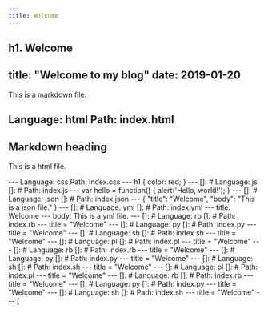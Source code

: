 ```yaml
---
title: Welcome
---
```

h1. Welcome
---

title: "Welcome to my blog"
date: 2019-01-20
---

This is a markdown file.

Language: html
Path: index.html
----------------

## Markdown heading



<p>This is a html file.</p>
---
Language: css
Path: index.css
---
h1 {
  color: red;
}
---
[]: # Language: js
[]: # Path: index.js
---
var hello = function() {
  alert('Hello, world!');
}
---
[]: # Language: json
[]: # Path: index.json
---
{
  "title": "Welcome",
  "body": "This is a json file."
}
---
[]: # Language: yml
[]: # Path: index.yml
---
title: Welcome
---
body: This is a yml file.
---
[]: # Language: rb
[]: # Path: index.rb
---
title = "Welcome"
---
[]: # Language: py
[]: # Path: index.py
---
title = "Welcome"
---
[]: # Language: sh
[]: # Path: index.sh
---
title = "Welcome"
---
[]: # Language: pl
[]: # Path: index.pl
---
title = "Welcome"
---
[]: # Language: rb
[]: # Path: index.rb
---
title = "Welcome"
---
[]: # Language: py
[]: # Path: index.py
---
title = "Welcome"
---
[]: # Language: sh
[]: # Path: index.sh
---
title = "Welcome"
---
[]: # Language: pl
[]: # Path: index.pl
---
title = "Welcome"
---
[]: # Language: rb
[]: # Path: index.rb
---
title = "Welcome"
---
[]: # Language: py
[]: # Path: index.py
---
title = "Welcome"
---
[]: # Language: sh
[]: # Path: index.sh
---
title = "Welcome"
---
[
